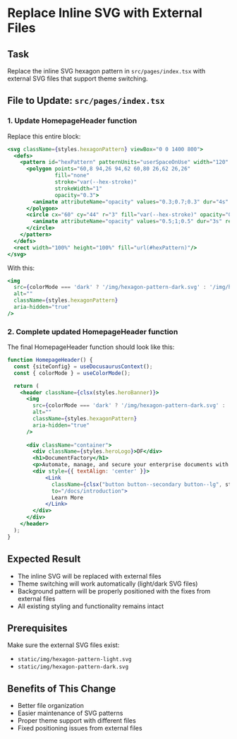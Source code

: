 # Replace Inline SVG with External Files

## Task
Replace the inline SVG hexagon pattern in `src/pages/index.tsx` with external SVG files that support theme switching.

## File to Update: `src/pages/index.tsx`

### 1. Update HomepageHeader function

Replace this entire block:
```jsx
<svg className={styles.hexagonPattern} viewBox="0 0 1400 800">
  <defs>
    <pattern id="hexPattern" patternUnits="userSpaceOnUse" width="120" height="104">
      <polygon points="60,8 94,26 94,62 60,80 26,62 26,26"
               fill="none"
               stroke="var(--hex-stroke)"
               strokeWidth="1"
               opacity="0.3">
        <animate attributeName="opacity" values="0.3;0.7;0.3" dur="4s" repeatCount="indefinite"/>
      </polygon>
      <circle cx="60" cy="44" r="3" fill="var(--hex-stroke)" opacity="0.5">
        <animate attributeName="opacity" values="0.5;1;0.5" dur="3s" repeatCount="indefinite"/>
      </circle>
    </pattern>
  </defs>
  <rect width="100%" height="100%" fill="url(#hexPattern)"/>
</svg>
```

With this:
```jsx
<img 
  src={colorMode === 'dark' ? '/img/hexagon-pattern-dark.svg' : '/img/hexagon-pattern-light.svg'} 
  alt="" 
  className={styles.hexagonPattern}
  aria-hidden="true"
/>
```

### 2. Complete updated HomepageHeader function

The final HomepageHeader function should look like this:

```jsx
function HomepageHeader() {
  const {siteConfig} = useDocusaurusContext();
  const { colorMode } = useColorMode();

  return (
    <header className={clsx(styles.heroBanner)}>
      <img 
        src={colorMode === 'dark' ? '/img/hexagon-pattern-dark.svg' : '/img/hexagon-pattern-light.svg'} 
        alt="" 
        className={styles.hexagonPattern}
        aria-hidden="true"
      />
      
      <div className="container">
        <div className={styles.heroLogo}>DF</div>
        <h1>DocumentFactory</h1>
        <p>Automate, manage, and secure your enterprise documents with DocumentFactory.</p>
        <div style={{ textAlign: 'center' }}>
            <Link
              className={clsx("button button--secondary button--lg", styles.learnMoreBtn)}
              to="/docs/introduction">
              Learn More
            </Link>
        </div>
      </div>
    </header>
  );
}
```

## Expected Result
- The inline SVG will be replaced with external files
- Theme switching will work automatically (light/dark SVG files)
- Background pattern will be properly positioned with the fixes from external files
- All existing styling and functionality remains intact

## Prerequisites
Make sure the external SVG files exist:
- `static/img/hexagon-pattern-light.svg`
- `static/img/hexagon-pattern-dark.svg`

## Benefits of This Change
- Better file organization
- Easier maintenance of SVG patterns
- Proper theme support with different files
- Fixed positioning issues from external files